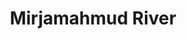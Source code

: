 ---
title: "Mirjamahmud River"
title_bn: "মির্জামাহমুদ নদ"
description: "This river ousted from Nondakuja of Gurudaspur Upazilla, Nator that falls into Nondakuja at Dudhgari Village."
---